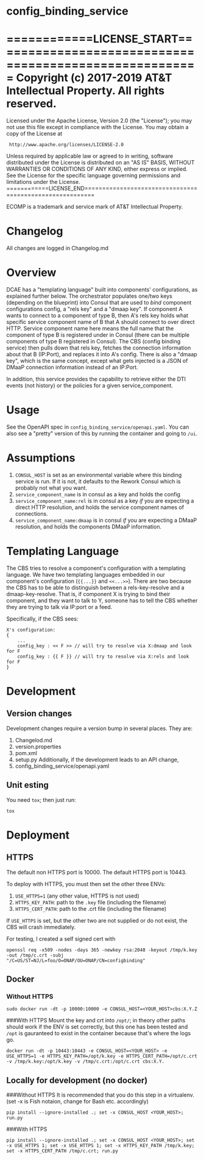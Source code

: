 # config_binding_service

 ============LICENSE_START=======================================================
 Copyright (c) 2017-2019 AT&T Intellectual Property. All rights reserved.
 ================================================================================
 Licensed under the Apache License, Version 2.0 (the "License");
 you may not use this file except in compliance with the License.
 You may obtain a copy of the License at

     http://www.apache.org/licenses/LICENSE-2.0

 Unless required by applicable law or agreed to in writing, software
 distributed under the License is distributed on an "AS IS" BASIS,
 WITHOUT WARRANTIES OR CONDITIONS OF ANY KIND, either express or implied.
 See the License for the specific language governing permissions and
 limitations under the License.
 ============LICENSE_END=========================================================

 ECOMP is a trademark and service mark of AT&T Intellectual Property.


# Changelog
All changes are logged in Changelog.md

# Overview

DCAE has a "templating language" built into components' configurations, as explained further below.
The orchestrator populates one/two keys (depending on the blueprint) into Consul that are used to *bind* component configurations config, a "rels key" and a "dmaap key".
If component A wants to connect to a component of type B, then A's rels key holds what specific service component name of B that A should connect to over direct HTTP.
Service component name here means the full name that the component of type B is registered under in Consul (there can be multiple components of type B registered in Consul).
The CBS (config binding service) then pulls down that rels key, fetches the connection information about that B (IP:Port), and replaces it into A's config.
There is also a "dmaap key", which is the same concept, except what gets injected is a JSON of DMaaP connection information instead of an IP:Port.

In addition, this service provides the capability to retrieve either the DTI events (not history) or the policies for a given service_component.

# Usage
See the OpenAPI spec in `config_binding_service/openapi.yaml`. You can also see a "pretty" version of this by running the container and going to `/ui`.

# Assumptions
1. `CONSUL_HOST` is set as an environmental variable where this binding service is run. If it is not, it defaults to the Rework Consul which is probably not what you want.
2. `service_component_name` is in consul as a key and holds the config
3. `service_component_name:rel` is in consul as a key *if* you are expecting a direct HTTP resolution, and holds the service component names of connections.
4. `service_component_name:dmaap` is in consul *if* you are expecting a DMaaP resolution, and holds the components DMaaP information.

# Templating Language
The CBS tries to resolve a component's configuration with a templating language. We have two templating languages embedded in our component's configuration (`{{...}}` and `<<...>>`). There are two because the CBS has to be able to distinguish between a rels-key-resolve and a dmaap-key-resolve. That is, if component X is trying to bind their component, and they want to talk to Y, someone has to tell the CBS whether they are trying to talk via IP:port or a feed.

Specifically, if the CBS sees:

```
X's configuration:
{
    ...
    config_key : << F >> // will try to resolve via X:dmaap and look for F
    config_key : {{ F }} // will try to resolve via X:rels and look for F
}
```

# Development
## Version changes
Development changes require a version bump in several places. They are:
1. Changelod.md
2. version.properties
3. pom.xml
4. setup.py
Additionally, if the development leads to an API change,
5. config_binding_service/openapi.yaml

## Unit esting
You need `tox`; then just run:

    tox

# Deployment

## HTTPS

The default non HTTPS port is 10000. The default HTTPS port is 10443.

To deploy with HTTPS, you must then set the other three ENVs:
1. `USE_HTTPS=1` (any other value, HTTPS is not used)
2. `HTTPS_KEY_PATH`: path to the `.key` file (including the filename)
3. `HTTPS_CERT_PATH`: path to the .crt file (including the filename)

If `USE_HTTPS` is set, but the other two are not supplied or do not exist, the CBS will crash immediately.

For testing, I created a self signed cert with

    openssl req -x509 -nodes -days 365 -newkey rsa:2048 -keyout /tmp/k.key -out /tmp/c.crt -subj "/C=US/ST=NJ/L=foo/O=ONAP/OU=ONAP/CN=configbinding"

## Docker
### Without HTTPS

    sudo docker run -dt -p 10000:10000 -e CONSUL_HOST=<YOUR_HOST>cbs:X.Y.Z

###With HTTPS
Mount the key and crt into `/opt/`; in theory other paths should work if the ENV is set correctly, but this one has been tested and `/opt` is gauranteed to exist in the container because that's where the logs go.


    docker run -dt -p 10443:10443 -e CONSUL_HOST=<YOUR_HOST> -e USE_HTTPS=1 -e HTTPS_KEY_PATH=/opt/k.key -e HTTPS_CERT_PATH=/opt/c.crt -v /tmp/k.key:/opt/k.key -v /tmp/c.crt:/opt/c.crt cbs:X.Y.


## Locally for development (no docker)
###Without HTTPS
It is recommended that you do this step in a virtualenv.
(set -x is Fish notaion, change for Bash etc. accordingly)

    pip install --ignore-installed .; set -x CONSUL_HOST <YOUR_HOST>; run.py

###With HTTPS

    pip install --ignore-installed .; set -x CONSUL_HOST <YOUR_HOST>; set -x USE_HTTPS 1; set -x USE_HTTPS 1; set -x HTTPS_KEY_PATH /tmp/k.key; set -x HTTPS_CERT_PATH /tmp/c.crt; run.py
